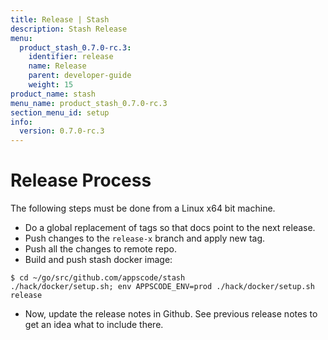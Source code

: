 ```yaml
---
title: Release | Stash
description: Stash Release
menu:
  product_stash_0.7.0-rc.3:
    identifier: release
    name: Release
    parent: developer-guide
    weight: 15
product_name: stash
menu_name: product_stash_0.7.0-rc.3
section_menu_id: setup
info:
  version: 0.7.0-rc.3
---
```


# Release Process

The following steps must be done from a Linux x64 bit machine.

- Do a global replacement of tags so that docs point to the next release.
- Push changes to the `release-x` branch and apply new tag.
- Push all the changes to remote repo.
- Build and push stash docker image:
```console
$ cd ~/go/src/github.com/appscode/stash
./hack/docker/setup.sh; env APPSCODE_ENV=prod ./hack/docker/setup.sh release
```

- Now, update the release notes in Github. See previous release notes to get an idea what to include there.

